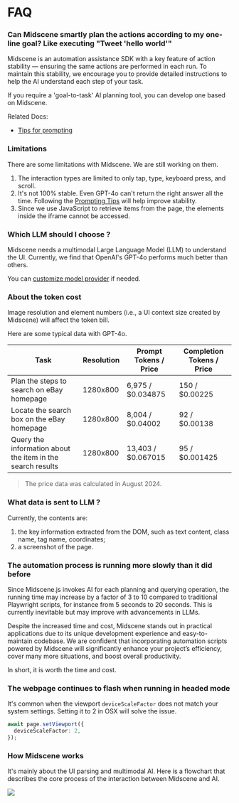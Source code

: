 # FAQ

### Can Midscene smartly plan the actions according to my one-line goal? Like executing "Tweet 'hello world'"

Midscene is an automation assistance SDK with a key feature of action stability — ensuring the same actions are performed in each run. To maintain this stability, we encourage you to provide detailed instructions to help the AI understand each step of your task.

If you require a 'goal-to-task' AI planning tool, you can develop one based on Midscene.

Related Docs:
* [Tips for prompting](./prompting-tips.html)

### Limitations

There are some limitations with Midscene. We are still working on them.

1. The interaction types are limited to only tap, type, keyboard press, and scroll.
2. It's not 100% stable. Even GPT-4o can't return the right answer all the time. Following the [Prompting Tips](./prompting-tips) will help improve stability.
3. Since we use JavaScript to retrieve items from the page, the elements inside the iframe cannot be accessed.

### Which LLM should I choose ?

Midscene needs a multimodal Large Language Model (LLM) to understand the UI. Currently, we find that OpenAI's  GPT-4o performs much better than others.

You can [customize model provider](../usage/model-provider.html) if needed.

### About the token cost

Image resolution and element numbers (i.e., a UI context size created by Midscene) will affect the token bill.

Here are some typical data with GPT-4o.

|Task | Resolution | Prompt Tokens / Price | Completion Tokens / Price |
|-----|------------|--------------|---------------|
|Plan the steps to search on eBay homepage| 1280x800 | 6,975 / $0.034875 |150 / $0.00225|
|Locate the search box on the eBay homepage| 1280x800 | 8,004 / $0.04002 | 92 / $0.00138|
|Query the information about the item in the search results| 1280x800 | 13,403 / $0.067015 | 95 / $0.001425|

> The price data was calculated in August 2024.

### What data is sent to LLM ?

Currently, the contents are: 
1. the key information extracted from the DOM, such as text content, class name, tag name, coordinates; 
2. a screenshot of the page.

### The automation process is running more slowly than it did before

Since Midscene.js invokes AI for each planning and querying operation, the running time may increase by a factor of 3 to 10 compared to traditional Playwright scripts, for instance from 5 seconds to 20 seconds. This is currently inevitable but may improve with advancements in LLMs.

Despite the increased time and cost, Midscene stands out in practical applications due to its unique development experience and easy-to-maintain codebase. We are confident that incorporating automation scripts powered by Midscene will significantly enhance your project’s efficiency, cover many more situations, and boost overall productivity.

In short, it is worth the time and cost.

### The webpage continues to flash when running in headed mode

It's common when the viewport `deviceScaleFactor` does not match your system settings. Setting it to 2 in OSX will solve the issue.

```typescript
await page.setViewport({
  deviceScaleFactor: 2,
});
```

### How Midscene works

It's mainly about the UI parsing and multimodal AI. Here is a flowchart that describes the core process of the interaction between Midscene and AI.

![](/flow.png)